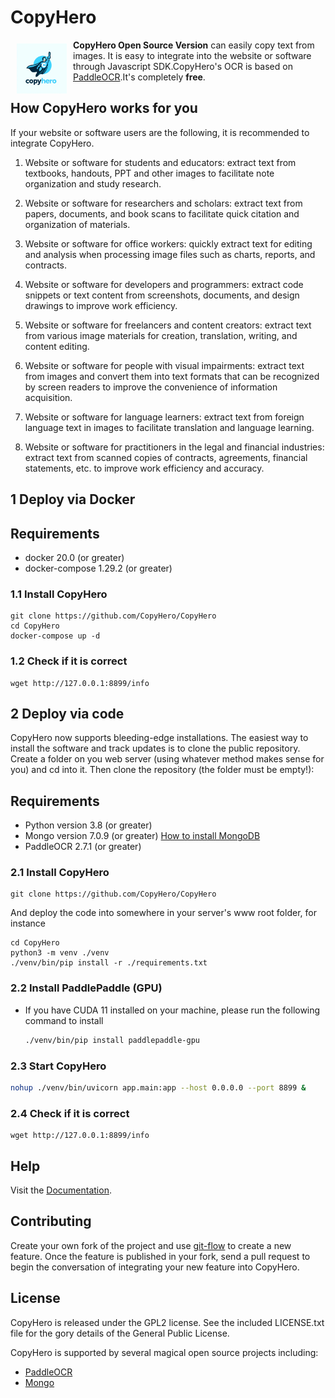 CopyHero
========
<a href="https://copyhero.net"><img height="80px" width="80px" src="images/favicon.webp"
align="left" hspace="10" vspace="6"></a>

**CopyHero Open Source Version** can easily copy text from images. It is easy to integrate into the website or software through Javascript SDK.CopyHero's OCR is based on [PaddleOCR](https://github.com/PaddlePaddle/PaddleOCR).It's completely **free**.

How CopyHero works for you
--------------------------
If your website or software users are the following, it is recommended to integrate CopyHero.

1. Website or software for students and educators: extract text from textbooks, handouts, PPT and other images to facilitate note organization and study research.

1. Website or software for researchers and scholars: extract text from papers, documents, and book scans to facilitate quick citation and organization of materials.

1. Website or software for office workers: quickly extract text for editing and analysis when processing image files such as charts, reports, and contracts.

1. Website or software for developers and programmers: extract code snippets or text content from screenshots, documents, and design drawings to improve work efficiency.

1. Website or software for freelancers and content creators: extract text from various image materials for creation, translation, writing, and content editing.

1. Website or software for people with visual impairments: extract text from images and convert them into text formats that can be recognized by screen readers to improve the convenience of information acquisition.

1. Website or software for language learners: extract text from foreign language text in images to facilitate translation and language learning.

1. Website or software for practitioners in the legal and financial industries: extract text from scanned copies of contracts, agreements, financial statements, etc. to improve work efficiency and accuracy.


## 1 Deploy via Docker

Requirements
------------
  * docker 20.0 (or greater)
  * docker-compose 1.29.2 (or greater)

### 1.1 Install CopyHero

    git clone https://github.com/CopyHero/CopyHero
    cd CopyHero
    docker-compose up -d

### 1.2 Check if it is correct

    wget http://127.0.0.1:8899/info

## 2 Deploy via code
CopyHero now supports bleeding-edge installations. The easiest way to
install the software and track updates is to clone the public repository.
Create a folder on you web server (using whatever method makes sense for
you) and cd into it. Then clone the repository (the folder must be empty!):

Requirements
------------
  * Python version 3.8 (or greater)
  * Mongo version 7.0.9 (or greater) [How to install MongoDB](https://www.mongodb.com/docs/manual/installation/)
  * PaddleOCR 2.7.1 (or greater)

### 2.1 Install CopyHero

    git clone https://github.com/CopyHero/CopyHero

And deploy the code into somewhere in your server's www root folder, for
instance

    cd CopyHero
    python3 -m venv ./venv
    ./venv/bin/pip install -r ./requirements.txt

### 2.2 Install PaddlePaddle (GPU)

- If you have CUDA 11 installed on your machine, please run the following command to install

  ```bash
  ./venv/bin/pip install paddlepaddle-gpu
  ```

### 2.3 Start CopyHero
```bash
nohup ./venv/bin/uvicorn app.main:app --host 0.0.0.0 --port 8899 &
```

### 2.4 Check if it is correct

    wget http://127.0.0.1:8899/info


Help
----
Visit the [Documentation](https://docs.copyhero.net/).

Contributing
------------
Create your own fork of the project and use
[git-flow](https://github.com/nvie/gitflow) to create a new feature. Once
the feature is published in your fork, send a pull request to begin the
conversation of integrating your new feature into CopyHero.


License
-------
CopyHero is released under the GPL2 license. See the included LICENSE.txt
file for the gory details of the General Public License.

CopyHero is supported by several magical open source projects including:

  * [PaddleOCR](https://github.com/PaddlePaddle/PaddleOCR)
  * [Mongo](https://github.com/mongodb/mongo)
